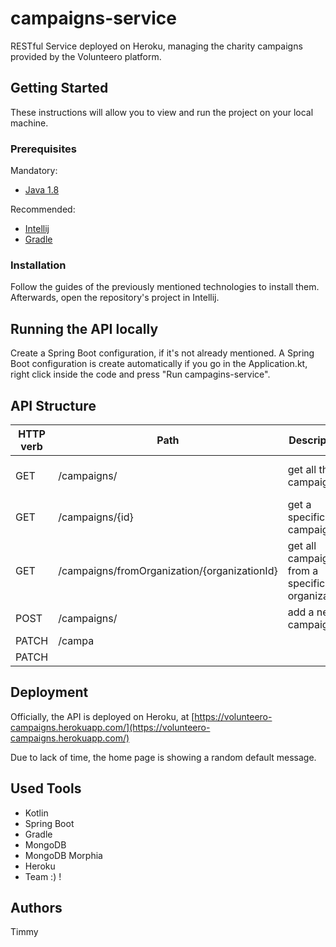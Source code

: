 # campaigns-service
RESTful Service deployed on Heroku, managing the charity campaigns provided by the Volunteero platform.

## Getting Started
These instructions will allow you to view and run the project on your local machine.

### Prerequisites
Mandatory:
* [Java 1.8](http://www.oracle.com/technetwork/java/javase/downloads/jre8-downloads-2133155.html)

Recommended:
* [Intellij](https://www.jetbrains.com/idea/)
* [Gradle](https://gradle.org/)

### Installation
Follow the guides of the previously mentioned technologies to install them. Afterwards, open the repository's project in Intellij.

## Running the API locally
Create a Spring Boot configuration, if it's not already mentioned. A Spring Boot configuration is create automatically if you go in the Application.kt, right click inside the code and press "Run campagins-service".


## API Structure
HTTP verb | Path | Description | Response | Parameter
------------ | ------------- | ------------- | ------------ | -------
 GET | /campaigns/ | get all the campaigns | {...{"id":"5af8b0d34f63a318f464647c","organizationId":"1234","name":"Don Job","description":"ertghjkiuytr","influencePoints":12395}...} | x
 GET | /campaigns/{id} | get a specific campaigns | {"id":"5af8b0d34f63a318f464647c","organizationId":"1234","name":"Don Job","description":"ertghjkiuytr","influencePoints":12395} | id
 GET | /campaigns/fromOrganization/{organizationId} | get all campaigns from a specific organization |  same data as the first GET but only for a specific organization | organizationId
 POST | /campaigns/ | add a new campaigns | successful or not | BODY: "organizationId":"1234","name":"Don Job","description":"ertghjkiuytr","influencePoints":12395}
 PATCH | /campa
 PATCH |

## Deployment
Officially, the API is deployed on Heroku, at [https://volunteero-campaigns.herokuapp.com/](https://volunteero-campaigns.herokuapp.com/)

Due to lack of time, the home page is showing a random default message.

## Used Tools
* Kotlin
* Spring Boot
* Gradle
* MongoDB
* MongoDB Morphia
* Heroku
* Team :) !

## Authors
Timmy
